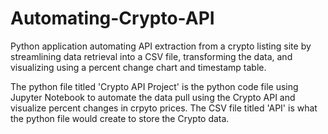 # Automating-Crypto-API
Python application automating API extraction from a crypto listing site by streamlining data retrieval into a CSV file, transforming the data, and visualizing using a percent change chart and timestamp table.

The python file titled 'Crypto API Project' is the python code file using Jupyter Notebook to automate the data pull using the Crypto API and visualize percent changes in crpyto prices.
The CSV file titled 'API' is what the python file would create to store the Crypto data.
